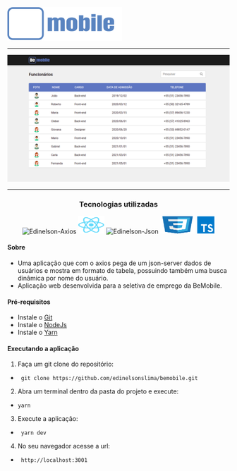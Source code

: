<img src='./logo.svg'>
<div align="center">
<hr>
<img src='./bemobile.png'>

<hr>

### Tecnologias utilizadas


<img alt="Edinelson-Axios" height="40" width="80" src="https://user-images.githubusercontent.com/8939680/57233884-20344080-6fe5-11e9-8df3-0df1282e1574.png"> 

<img alt="Edinelson-React" height="40" width="60" src="https://raw.githubusercontent.com/devicons/devicon/master/icons/react/react-original.svg">

<img alt="Edinelson-Json" height="40" width="40" src="https://upload.wikimedia.org/wikipedia/commons/thumb/c/c9/JSON_vector_logo.svg/2048px-JSON_vector_logo.svg.png"> 

<img alt="Edinelson-CSS" height="40" width="80" src="https://raw.githubusercontent.com/devicons/devicon/master/icons/css3/css3-original.svg">

<img alt="Edinelson-Ts" height="40" width="40" src="https://raw.githubusercontent.com/devicons/devicon/master/icons/typescript/typescript-original.svg"> 


</div>

#### Sobre
- Uma aplicação que com o axios pega de um json-server dados de usuários e mostra em formato de tabela, possuindo também uma busca dinâmica por nome do usuário.
- Aplicação web desenvolvida para a seletiva de emprego da BeMobile.


#### Pré-requisitos

- Instale o [Git](https://git-scm.com/)
- Instale o [NodeJs](https://nodejs.org/pt-br/)
- Instale o [Yarn](https://yarnpkg.com/)

#### Executando a aplicação
1. Faça um git clone do repositório: 
- ``` git clone https://github.com/edinelsonslima/bemobile.git```

2. Abra um terminal dentro da pasta do projeto e execute: 
- ``` yarn ```

3. Execute a aplicação: 
- ``` yarn dev```

4. No seu navegador acesse a url: 
- ``` http://localhost:3001```